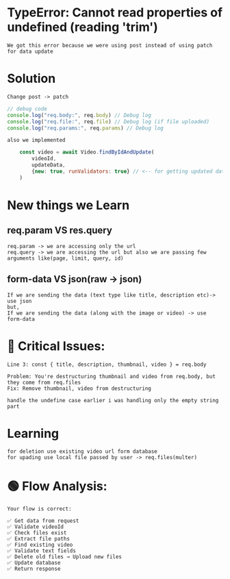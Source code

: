 # TypeError: Cannot read properties of undefined (reading 'trim')
    We got this error because we were using post instead of using patch for data update

# Solution
    Change post -> patch

```js
// debug code
console.log("req.body:", req.body) // Debug log
console.log("req.file:", req.file) // Debug log (if file uploaded)
console.log("req.params:", req.params) // Debug log 
```

    also we implemented
```js
    const video = await Video.findByIdAndUpdate(
        videoId, 
        updateData,
        {new: true, runValidators: true} // <-- for getting updated datas
    )
```

# New things we Learn
## req.param VS res.query
    req.param -> we are accessing only the url
    req.query -> we are accessing the url but also we are passing few arguments like(page, limit, query, id)

## form-data VS json(raw -> json)
    If we are sending the data (text type like title, description etc)-> use json
    but,
    If we are sending the data (along with the image or video) -> use form-data


# 🔴 Critical Issues:

    Line 3: const { title, description, thumbnail, video } = req.body

    Problem: You're destructuring thumbnail and video from req.body, but they come from req.files
    Fix: Remove thumbnail, video from destructuring

    handle the undefine case earlier i was handling only the empty string part

# Learning 
    for deletion use existing video url form database
    for upading use local file passed by user -> req.files(multer)

# 🟢 Flow Analysis:
    Your flow is correct:
    
    ✅ Get data from request
    ✅ Validate videoId
    ✅ Check files exist
    ✅ Extract file paths
    ✅ Find existing video
    ✅ Validate text fields
    ✅ Delete old files → Upload new files
    ✅ Update database
    ✅ Return response